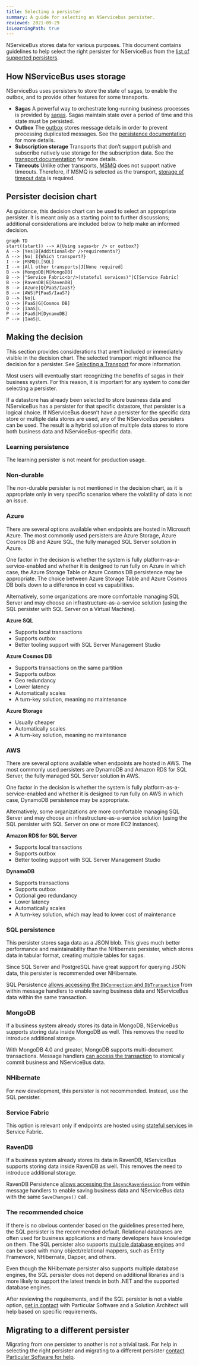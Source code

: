```yaml
---
title: Selecting a persister
summary: A guide for selecting an NServicebus persister.
reviewed: 2021-09-29
isLearningPath: true
---
```


NServiceBus stores data for various purposes. This document contains guidelines to help select the right persister for NServiceBus from the [list of supported persisters](/persistence/#supported-persisters).

## How NServiceBus uses storage

NServiceBus uses persisters to store the state of sagas, to enable the outbox, and to provide other features for some transports.

- **Sagas**
  A powerful way to orchestrate long-running business processes is provided by [sagas](/nservicebus/sagas/). Sagas maintain state over a period of time and this state must be persisted.
- **Outbox**
  The [outbox](/nservicebus/outbox/) stores message details in order to prevent processing duplicated messages. See the [persistence documentation](/nservicebus/outbox/#persistence) for more details.
- **Subscription storage**
  Transports that don’t support publish and subscribe natively use storage for the subscription data. See the [transport documentation](/transports/) for more details.
- **Timeouts**
  Unlike other transports, [MSMQ](/transports/msmq/) does not support native timeouts. Therefore, if MSMQ is selected as the transport, [storage of timeout data](/transports/msmq/delayed-delivery.md) is required.

## Persister decision chart

As guidance, this decision chart can be used to select an appropriate persister. It is meant only as a starting point to further discussions; additional considerations are included below to help make an informed decision.

```mermaid
graph TD
start((start)) --> A{Using sagas<br /> or outbox?}
A --> |Yes|B{Additional<br />requirements?}
A --> |No| I{Which transport?}
I --> |MSMQ|L[SQL]
I --> |All other transports|J[None required]
B --> |MongoDB|M[MongoDB]
B --> |"Service Fabric<br/>(stateful services)"|C[Service Fabric]
B --> |RavenDB|E[RavenDB]
B --> |Azure|Q{PaaS/IaaS?}
B --> |AWS|P{PaaS/IaaS?}
B --> |No|L
Q --> |PaaS|G[Cosmos DB]
Q --> |IaaS|L
P --> |PaaS|H[DynamoDB]
P --> |IaaS|L
```

## Making the decision

This section provides considerations that aren’t included or immediately visible in the decision chart. The selected transport might influence the decision for a persister. See [Selecting a Transport](/transports/selecting.md) for more information.

Most users will eventually start recognizing the benefits of sagas in their business system. For this reason, it is important for any system to consider selecting a persister.

If a datastore has already been selected to store business data and NServiceBus has a persister for that specific datastore, that persister is a logical choice. If NServiceBus doesn’t have a persister for the specific data store or multiple data stores are used, any of the NServiceBus persisters can be used. The result is a hybrid solution of multiple data stores to store both business data and NServiceBus-specific data.

### Learning persistence

The learning persister is not meant for production usage.

### Non-durable

The non-durable persister is not mentioned in the decision chart, as it is appropriate only in very specific scenarios where the volatility of data is not an issue.

### Azure

There are several options available when endpoints are hosted in Microsoft Azure. The most commonly used persisters are Azure Storage, Azure Cosmos DB and Azure SQL, the fully managed SQL Server solution in Azure.

One factor in the decision is whether the system is fully platform-as-a-service-enabled and whether it is designed to run fully on Azure in which case, the Azure Storage Table or Azure Cosmos DB persistence may be appropriate. The choice between Azure Storage Table and Azure Cosmos DB boils down to a difference in cost vs capabilities.

Alternatively, some organizations are more comfortable managing SQL Server and may choose an infrastructure-as-a-service solution (using the SQL persister with SQL Server on a Virtual Machine).

**Azure SQL**

- Supports local transactions
- Supports outbox
- Better tooling support with SQL Server Management Studio

**Azure Cosmos DB**

- Supports transactions on the same partition
- Supports outbox
- Geo redundancy
- Lower latency
- Automatically scales
- A turn-key solution, meaning no maintenance

**Azure Storage**

- Usually cheaper
- Automatically scales
- A turn-key solution, meaning no maintenance

### AWS

There are several options available when endpoints are hosted in AWS. The most commonly used persisters are DynamoDB and Amazon RDS for SQL Server, the fully managed SQL Server solution in AWS.

One factor in the decision is whether the system is fully platform-as-a-service-enabled and whether it is designed to run fully on AWS in which case, DynamoDB persistence may be appropriate.

Alternatively, some organizations are more comfortable managing SQL Server and may choose an infrastructure-as-a-service solution (using the SQL persister with SQL Server on one or more EC2 instances).

**Amazon RDS for SQL Server**

- Supports local transactions
- Supports outbox
- Better tooling support with SQL Server Management Studio

**DynamoDB**

- Supports transactions
- Supports outbox
- Optional geo redundancy
- Lower latency
- Automatically scales
- A turn-key solution, which may lead to lower cost of maintenance

### SQL persistence

This persister stores saga data as a JSON blob. This gives much better performance and maintainability than the NHibernate persister, which stores data in tabular format, creating multiple tables for sagas.

Since SQL Server and PostgreSQL have great support for querying JSON data, this persister is recommended over NHibernate.

SQL Persistence [allows accessing the `DbConnection` and `DbTransaction`](/persistence/sql/accessing-data.md) from within message handlers to enable saving business data and NServiceBus data within the same transaction.

### MongoDB

If a business system already stores its data in MongoDB, NServiceBus supports storing data inside MongoDB as well. This removes the need to introduce additional storage.

With MongoDB 4.0 and greater, MongoDB supports multi-document transactions. Message handlers [can access the transaction](/persistence/mongodb/#transactions-shared-transactions) to atomically commit business and NServiceBus data.

### NHibernate

For new development, this persister is not recommended. Instead, use the SQL persister.

### Service Fabric

This option is relevant only if endpoints are hosted using [stateful services](https://docs.microsoft.com/en-us/azure/service-fabric/service-fabric-reliable-services-introduction#stateful-reliable-services) in Service Fabric.

### RavenDB

If a business system already stores its data in RavenDB, NServiceBus supports storing data inside RavenDB as well. This removes the need to introduce additional storage.

RavenDB Persistence [allows accessing the `IAsyncRavenSession`](/persistence/ravendb/#shared-session) from within message handlers to enable saving business data and NServiceBus data with the same `SaveChanges()` call.

### The recommended choice

If there is no obvious contender based on the guidelines presented here, the SQL persister is the recommended default. Relational databases are often used for business applications and many developers have knowledge on them. The SQL persister also supports [multiple database engines](/persistence/sql/#supported-sql-implementations) and can be used with many object/relational mappers, such as Entity Framework, NHibernate, Dapper, and others.

Even though the NHibernate persister also supports multiple database engines, the SQL persister does not depend on additional libraries and is more likely to support the latest trends in both .NET and the supported database engines.

After reviewing the requirements, and if the SQL persister is not a viable option, [get in contact](https://particular.net/support) with Particular Software and a Solution Architect will help based on specific requirements.

## Migrating to a different persister

Migrating from one persister to another is not a trivial task. For help in selecting the right persister and migrating to a different persister [contact Particular Software for help](https://particular.net/support).

